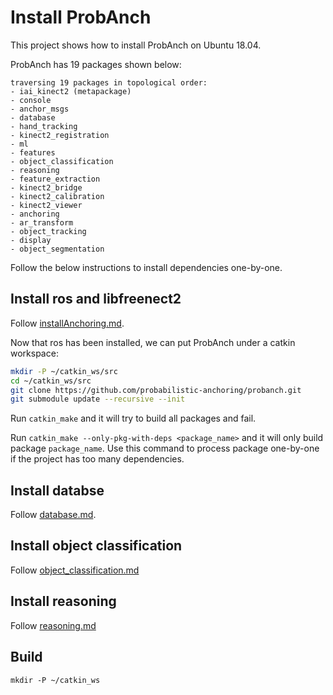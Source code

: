 # Install ProbAnch

This project shows how to install ProbAnch on Ubuntu 18.04.

ProbAnch has 19 packages shown below:

``` text
traversing 19 packages in topological order:
- iai_kinect2 (metapackage)
- console
- anchor_msgs
- database
- hand_tracking
- kinect2_registration
- ml
- features
- object_classification
- reasoning
- feature_extraction
- kinect2_bridge
- kinect2_calibration
- kinect2_viewer
- anchoring
- ar_transform
- object_tracking
- display
- object_segmentation
```

Follow the below instructions to install dependencies one-by-one.

## Install ros and libfreenect2

Follow [installAnchoring.md](./installAnchoring.md).

Now that ros has been installed, we can put ProbAnch under a catkin workspace:

``` sh
mkdir -P ~/catkin_ws/src
cd ~/catkin_ws/src
git clone https://github.com/probabilistic-anchoring/probanch.git
git submodule update --recursive --init
```

Run `catkin_make` and it will try to build all packages and fail.

Run `catkin_make --only-pkg-with-deps <package_name>` and it will only build package `package_name`. Use this command to process package one-by-one if the project has too many dependencies.

## Install databse

Follow [database.md](./database.md).

## Install object classification

Follow [object_classification.md](./object_classification.md)

## Install reasoning

Follow [reasoning.md](./reasoning.md)

## Build

```
mkdir -P ~/catkin_ws
```
